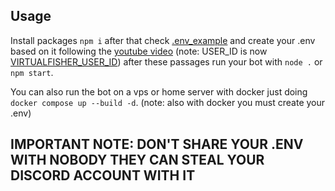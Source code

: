 ## Usage
Install packages `npm i` after that check [.env_example](https://github.com/k-i-o/discord-virtual-fishing-farmer/blob/main/.env_example) and 
create your .env based on it following the [youtube video](https://www.youtube.com/watch?v=Tfm_dNu8EiY) (note: USER_ID is now [VIRTUALFISHER_USER_ID](https://github.com/k-i-o/discord-virtual-fishing-farmer/blob/main/.env_example))
after these passages run your bot with `node .` or `npm start`.

You can also run the bot on a vps or home server with docker just doing `docker compose up --build -d`. (note: also with docker you must create your .env)

## IMPORTANT NOTE: DON'T SHARE YOUR .ENV WITH NOBODY THEY CAN STEAL YOUR DISCORD ACCOUNT WITH IT
